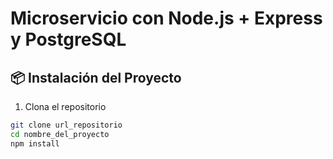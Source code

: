 # Microservicio con Node.js + Express y PostgreSQL

## 📦 Instalación del Proyecto

1. Clona el repositorio  
```bash
git clone url_repositorio
cd nombre_del_proyecto
npm install
    